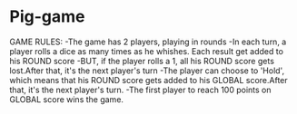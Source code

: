 # Pig-game
GAME RULES: 
-The game has 2 players, playing in rounds -In each turn, a player rolls a dice as many times as he whishes. 
Each result get added to his ROUND score
-BUT, if the player rolls a 1, all his ROUND score gets lost.After that,  it's the next player's turn 
-The player can choose to 'Hold', which means that his ROUND score gets added to his GLOBAL score.After that, it's the next player's turn. 
-The first player to reach 100 points on GLOBAL score wins the game.  

